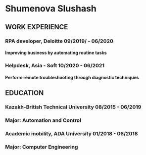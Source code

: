 # Shumenova Slushash

## WORK EXPERIENCE 
### RPA developer, Deloitte   09/2019/ - 06/2020
#### Improving business by automating routine tasks 
### Helpdesk, Asia - Soft     10/2020 - 06/2021
#### Perform remote troubleshooting through diagnostic techniques
## EDUCATION 
### Kazakh-British Technical University  08/2015 - 06/2019
### Major: Automation and Control 
### Academic mobility, ADA University  01/2018 - 06/2018
### Major: Computer Engineering 